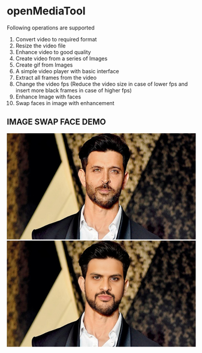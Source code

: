 # openMediaTool

Following operations are supported
1. Convert video to required format
2. Resize the video file
3. Enhance video to good quality
4. Create video from a series of Images
5. Create gif from Images
6. A simple video player with basic interface
7. Extract all frames from the video
8. Change the video fps (Reduce the video size in case of lower fps and insert more black frames in case of higher fps)
9. Enhance Image with faces
10. Swap faces in image with enhancement


## IMAGE SWAP FACE DEMO

![demo1-jpg](target.jpg)
![demo2-jpg](results.jpg)
